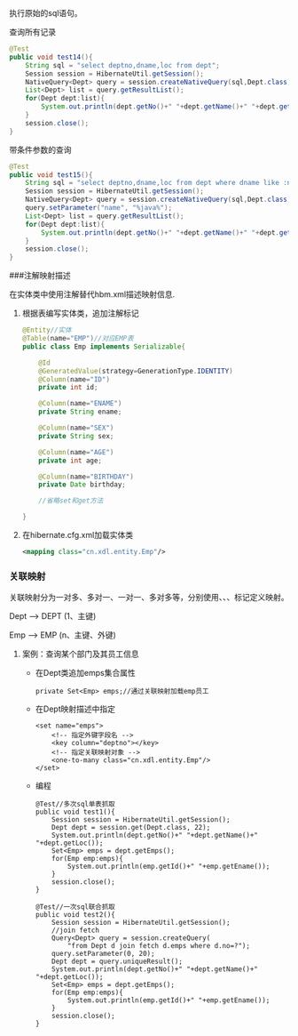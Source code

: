 执行原始的sql语句。

查询所有记录

```java
@Test
public void test14(){
    String sql = "select deptno,dname,loc from dept";
    Session session = HibernateUtil.getSession();
    NativeQuery<Dept> query = session.createNativeQuery(sql,Dept.class);
    List<Dept> list = query.getResultList();
    for(Dept dept:list){
        System.out.println(dept.getNo()+" "+dept.getName()+" "+dept.getLoc());
    }
    session.close();
}
```

带条件参数的查询

```java
@Test
public void test15(){
    String sql = "select deptno,dname,loc from dept where dname like :name";
    Session session = HibernateUtil.getSession();
    NativeQuery<Dept> query = session.createNativeQuery(sql,Dept.class);
    query.setParameter("name", "%java%");
    List<Dept> list = query.getResultList();
    for(Dept dept:list){
        System.out.println(dept.getNo()+" "+dept.getName()+" "+dept.getLoc());
    }
    session.close();
}
```



###注解映射描述

在实体类中使用注解替代hbm.xml描述映射信息.

1. 根据表编写实体类，追加注解标记

   ```java
   @Entity//实体
   @Table(name="EMP")//对应EMP表
   public class Emp implements Serializable{

       @Id
       @GeneratedValue(strategy=GenerationType.IDENTITY)
       @Column(name="ID")
       private int id;

       @Column(name="ENAME")
       private String ename;

       @Column(name="SEX")
       private String sex;

       @Column(name="AGE")
       private int age;

       @Column(name="BIRTHDAY")
       private Date birthday;

       //省略set和get方法

   }
   ```

2. 在hibernate.cfg.xml加载实体类

   ```xml
   <mapping class="cn.xdl.entity.Emp"/> 
   ```

### 关联映射

关联映射分为一对多、多对一、一对一、多对多等，分别使用<one-to-many>、<many-to-one>、<one-to-one>、<many-to-many>标记定义映射。

Dept --> DEPT (1、主键)

Emp --> EMP (n、主键、外键)

1. 案例：查询某个部门及其员工信息

   - 在Dept类追加emps集合属性

     ```
     private Set<Emp> emps;//通过关联映射加载emp员工
     ```

   - 在Dept映射描述中指定<one-to-many>

     ```
     <set name="emps">
         <!-- 指定外键字段名 -->
         <key column="deptno"></key>
         <!-- 指定关联映射对象 -->
         <one-to-many class="cn.xdl.entity.Emp"/>
     </set>
     ```

   - 编程

     ```
     @Test//多次sql单表抓取
     public void test1(){
         Session session = HibernateUtil.getSession();
         Dept dept = session.get(Dept.class, 22);
         System.out.println(dept.getNo()+" "+dept.getName()+" "+dept.getLoc());
         Set<Emp> emps = dept.getEmps();
         for(Emp emp:emps){
             System.out.println(emp.getId()+" "+emp.getEname());
         }
         session.close();
     }

     @Test//一次sql联合抓取
     public void test2(){
         Session session = HibernateUtil.getSession();
         //join fetch
         Query<Dept> query = session.createQuery(
             "from Dept d join fetch d.emps where d.no=?");
         query.setParameter(0, 20);
         Dept dept = query.uniqueResult();
         System.out.println(dept.getNo()+" "+dept.getName()+" "+dept.getLoc());
         Set<Emp> emps = dept.getEmps();
         for(Emp emp:emps){
             System.out.println(emp.getId()+" "+emp.getEname());
         }
         session.close();
     }
     ```